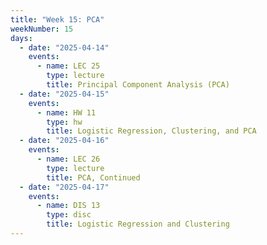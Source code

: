 ```yaml
---
title: "Week 15: PCA"
weekNumber: 15
days:
  - date: "2025-04-14"
    events:
      - name: LEC 25
        type: lecture
        title: Principal Component Analysis (PCA)
  - date: "2025-04-15"
    events:
      - name: HW 11
        type: hw
        title: Logistic Regression, Clustering, and PCA
  - date: "2025-04-16"
    events:
      - name: LEC 26
        type: lecture
        title: PCA, Continued
  - date: "2025-04-17"
    events:
      - name: DIS 13
        type: disc
        title: Logistic Regression and Clustering
---
```

